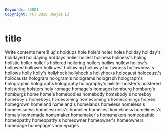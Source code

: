 ```yaml
---
Keywords: 25001
Copyright: (C) 2020 Junjie Li
---
```


# title

Write contents here!!!
up's 
holdups 
hole 
hole's 
holed 
holes 
holiday
holiday's 
holidayed 
holidaying 
holidays 
holier 
holiest 
holiness 
holiness's 
holing 
holistic
holler 
holler's 
hollered 
hollering 
hollers 
hollies 
hollow 
hollow's 
hollowed 
hollower
hollowest 
hollowing 
hollowly 
hollowness 
hollowness's 
hollows 
holly 
holly's 
hollyhock 
hollyhock's
hollyhocks 
holocaust 
holocaust's 
holocausts 
hologram 
hologram's 
holograms 
holograph 
holograph's 
holographic
holographs 
holography 
holography's 
holster 
holster's 
holstered 
holstering 
holsters 
holy 
homage
homage's 
homages 
homburg 
homburg's 
homburgs 
home 
home's 
homebodies 
homebody 
homebody's
homeboy 
homeboy's 
homeboys 
homecoming 
homecoming's 
homecomings 
homed 
homegrown 
homeland 
homeland's
homelands 
homeless 
homeless's 
homelessness 
homelessness's 
homelier 
homeliest 
homeliness 
homeliness's 
homely
homemade 
homemaker 
homemaker's 
homemakers 
homeopathic 
homeopathy 
homeopathy's 
homeowner 
homeowner's 
homeowners
homepage 
homepage's 
homepages 
